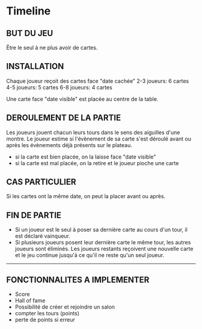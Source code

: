 # Timeline

## BUT DU JEU

Être le seul à ne plus avoir de cartes.

## INSTALLATION

Chaque joueur reçoit des cartes face "date cachée"
2-3 joueurs: 6 cartes
4-5 joueurs: 5 cartes
6-8 joueurs: 4 cartes

Une carte face "date visible" est placée au centre de la table. 

## DEROULEMENT DE LA PARTIE

Les joueurs jouent chacun leurs tours dans le sens des aiguilles d'une montre.
Le joueur estime si l'évènement de sa carte s'est déroulé avant ou après les évènements déjà présents sur le plateau.
* si la carte est bien placée, on la laisse face "date visible"
* si la carte est mal placée, on la retire et le joueur pioche une carte

## CAS PARTICULIER

Si les cartes ont la même date, on peut la placer avant ou après.

## FIN DE PARTIE

* Si un joueur est le seul à poser sa dernière carte au cours d'un tour, il est déclaré vainqueur.
* Si plusieurs joueurs posent leur dernière carte le même tour, les autres joueurs sont éliminés. Les joueurs restants reçoivent une nouvelle carte et le jeu continue jusqu'à ce qu'il ne reste qu'un seul joueur.


---------------------

## FONCTIONNALITES A IMPLEMENTER

* Score
* Hall of fame
* Possibilité de créer et rejoindre un salon
* compter les tours (points)
* perte de points si erreur
